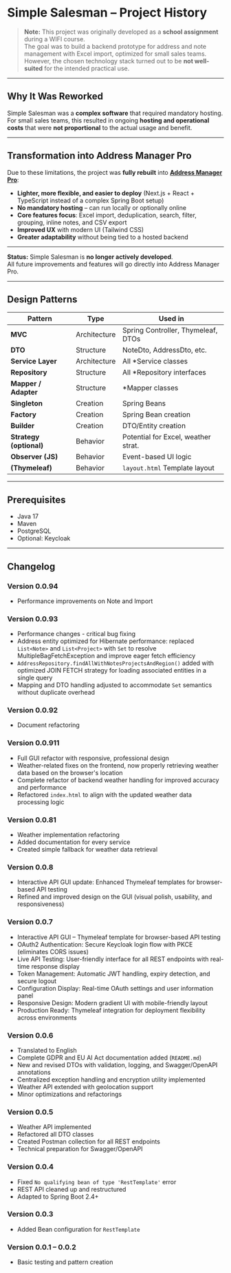 # Simple Salesman – Project History

> **Note:** This project was originally developed as a **school assignment** during a WIFI course.  
> The goal was to build a backend prototype for address and note management with Excel import, optimized for small sales teams.  
> However, the chosen technology stack turned out to be **not well-suited** for the intended practical use.

---

## Why It Was Reworked
Simple Salesman was a **complex software** that required mandatory hosting.  
For small sales teams, this resulted in ongoing **hosting and operational costs** that were **not proportional** to the actual usage and benefit.

---

## Transformation into Address Manager Pro
Due to these limitations, the project was **fully rebuilt** into **[Address Manager Pro](../AddressManagerPro)**:

- **Lighter, more flexible, and easier to deploy** (Next.js + React + TypeScript instead of a complex Spring Boot setup)  
- **No mandatory hosting** – can run locally or optionally online  
- **Core features focus**: Excel import, deduplication, search, filter, grouping, inline notes, and CSV export  
- **Improved UX** with modern UI (Tailwind CSS)  
- **Greater adaptability** without being tied to a hosted backend  

---

**Status:** Simple Salesman is **no longer actively developed**.  
All future improvements and features will go directly into Address Manager Pro.

---

## Design Patterns

| **Pattern**            | **Type**      | **Used in**                          |
|------------------------|---------------|---------------------------------------|
| **MVC**                | Architecture  | Spring Controller, Thymeleaf, DTOs   |
| **DTO**                | Structure     | NoteDto, AddressDto, etc.            |
| **Service Layer**      | Architecture  | All *Service classes                  |
| **Repository**         | Structure     | All *Repository interfaces            |
| **Mapper / Adapter**   | Structure     | *Mapper classes                       |
| **Singleton**          | Creation      | Spring Beans                          |
| **Factory**            | Creation      | Spring Bean creation                  |
| **Builder**            | Creation      | DTO/Entity creation                   |
| **Strategy (optional)**| Behavior      | Potential for Excel, weather strat.   |
| **Observer (JS)**      | Behavior      | Event-based UI logic                  |
| **(Thymeleaf)**        | Behavior      | `layout.html` Template layout         |

---

## Prerequisites
- Java 17  
- Maven  
- PostgreSQL  
- Optional: Keycloak  

---

## Changelog

### Version 0.0.94
- Performance improvements on Note and Import

### Version 0.0.93
- Performance changes - critical bug fixing
- Address entity optimized for Hibernate performance: replaced `List<Note>` and `List<Project>` with `Set` to resolve MultipleBagFetchException and improve eager fetch efficiency
- `AddressRepository.findAllWithNotesProjectsAndRegion()` added with optimized JOIN FETCH strategy for loading associated entities in a single query
- Mapping and DTO handling adjusted to accommodate `Set` semantics without duplicate overhead

### Version 0.0.92
- Document refactoring

### Version 0.0.911
- Full GUI refactor with responsive, professional design
- Weather-related fixes on the frontend, now properly retrieving weather data based on the browser's location
- Complete refactor of backend weather handling for improved accuracy and performance
- Refactored `index.html` to align with the updated weather data processing logic

### Version 0.0.81
- Weather implementation refactoring
- Added documentation for every service
- Created simple fallback for weather data retrieval

### Version 0.0.8
- Interactive API GUI update: Enhanced Thymeleaf templates for browser-based API testing
- Refined and improved design on the GUI (visual polish, usability, and responsiveness)

### Version 0.0.7
- Interactive API GUI – Thymeleaf template for browser-based API testing
- OAuth2 Authentication: Secure Keycloak login flow with PKCE (eliminates CORS issues)
- Live API Testing: User-friendly interface for all REST endpoints with real-time response display
- Token Management: Automatic JWT handling, expiry detection, and secure logout
- Configuration Display: Real-time OAuth settings and user information panel
- Responsive Design: Modern gradient UI with mobile-friendly layout
- Production Ready: Thymeleaf integration for deployment flexibility across environments

### Version 0.0.6
- Translated to English
- Complete GDPR and EU AI Act documentation added (`README.md`)
- New and revised DTOs with validation, logging, and Swagger/OpenAPI annotations
- Centralized exception handling and encryption utility implemented
- Weather API extended with geolocation support
- Minor optimizations and refactorings

### Version 0.0.5
- Weather API implemented
- Refactored all DTO classes
- Created Postman collection for all REST endpoints
- Technical preparation for Swagger/OpenAPI

### Version 0.0.4
- Fixed `No qualifying bean of type 'RestTemplate'` error
- REST API cleaned up and restructured
- Adapted to Spring Boot 2.4+

### Version 0.0.3
- Added Bean configuration for `RestTemplate`

### Version 0.0.1 – 0.0.2
- Basic testing and pattern creation
